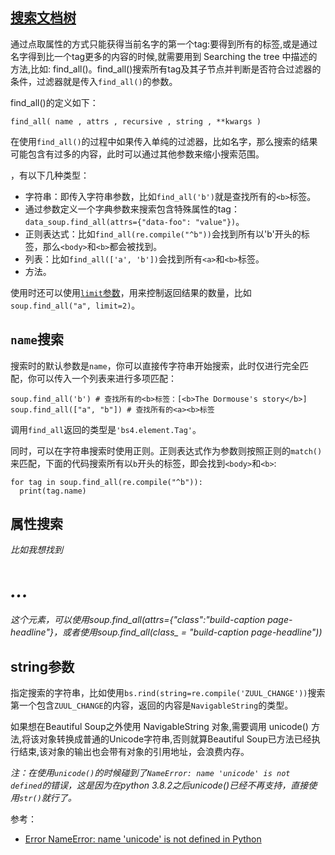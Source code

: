 ## [搜索文档树](https://beautifulsoup.readthedocs.io/zh_CN/v4.4.0/#id27)

通过点取属性的方式只能获得当前名字的第一个tag:要得到所有的<a>标签,或是通过名字得到比一个tag更多的内容的时候,就需要用到 Searching the tree 中描述的方法,比如: find_all()。find_all()搜索所有tag及其子节点并判断是否符合过滤器的条件，过滤器就是传入`find_all()`的参数。

find_all()的定义如下：

```
find_all( name , attrs , recursive , string , **kwargs )
```

在使用`find_all()`的过程中如果传入单纯的过滤器，比如名字，那么搜索的结果可能包含有过多的内容，此时可以通过其他参数来缩小搜索范围。

，有以下几种类型：

- 字符串：即传入字符串参数，比如`find_all('b')`就是查找所有的`<b>`标签。
- 通过参数定义一个字典参数来搜索包含特殊属性的tag：`data_soup.find_all(attrs={"data-foo": "value"})`。
- 正则表达式：比如`find_all(re.compile("^b"))`会找到所有以'b'开头的标签，那么`<body>`和`<b>`都会被找到。
- 列表：比如`find_all(['a', 'b'])`会找到所有`<a>`和`<b>`标签。
- 方法。

使用时还可以使用[`limit`参数](https://beautifulsoup.readthedocs.io/zh_CN/v4.4.0/#limit)，用来控制返回结果的数量，比如`soup.find_all("a", limit=2)`。


## `name`搜索

搜索时的默认参数是`name`，你可以直接传字符串开始搜索，此时仅进行完全匹配，你可以传入一个列表来进行多项匹配：

```
soup.find_all('b') # 查找所有的<b>标签：[<b>The Dormouse's story</b>]
soup.find_all(["a", "b"]) # 查找所有的<a><b>标签
```

调用`find_all`返回的类型是`'bs4.element.Tag'`。

同时，可以在字符串搜索时使用正则。正则表达式作为参数则按照正则的`match()`来匹配，下面的代码搜索所有以`b`开头的标签，即会找到`<body>`和`<b>`:

```
for tag in soup.find_all(re.compile("^b")):
  print(tag.name)
```


## 属性搜索

*比如我想找到<h1 class="build-caption page-headline">...</h1>这个元素，可以使用soup.find_all(attrs={"class":"build-caption page-headline"}，或者使用soup.find_all(class_ = "build-caption page-headline"))*


## string参数

指定搜索的字符串，比如使用`bs.rind(string=re.compile('ZUUL_CHANGE'))`搜索第一个包含`ZUUL_CHANGE`的内容，返回的内容是`NavigableString`的类型。

如果想在Beautiful Soup之外使用 NavigableString 对象,需要调用 unicode() 方法,将该对象转换成普通的Unicode字符串,否则就算Beautiful Soup已方法已经执行结束,该对象的输出也会带有对象的引用地址，会浪费内存。

*注：在使用`unicode()`的时候碰到了`NameError: name 'unicode' is not defined`的错误，这是因为在python 3.8.2之后unicode()已经不再支持，直接使用`str()`就行了。*


参考：

- [Error NameError: name 'unicode' is not defined in Python](https://quizdeveloper.com/faq/error-nameerror-name-unicode-is-not-defined-in-python-aid2312)

